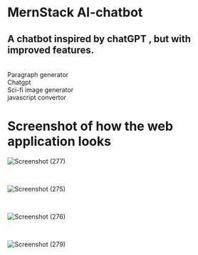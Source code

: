 # MernStack AI-chatbot 

## A chatbot inspired by chatGPT , but with improved features.
<br>
Paragraph generator
<br>
Chatgpt<br>
Sci-fi image generator <br>
javascript convertor <br>


# Screenshot of how the web application looks

![Screenshot (277)](https://user-images.githubusercontent.com/109866847/231044309-6ac59238-ad4f-494d-ac3d-a4aef8d1bbbd.png)

<br>

![Screenshot (275)](https://user-images.githubusercontent.com/109866847/231044267-3d73764a-3c94-43e2-b8c9-73896ea01140.png)

<br>

![Screenshot (276)](https://user-images.githubusercontent.com/109866847/231044371-7bd41b73-724c-4918-a623-97e24578ddd8.png)

<br>

![Screenshot (279)](https://user-images.githubusercontent.com/109866847/231044382-5b6dce9f-3501-4d60-b8a9-f4163275bbb6.png)
